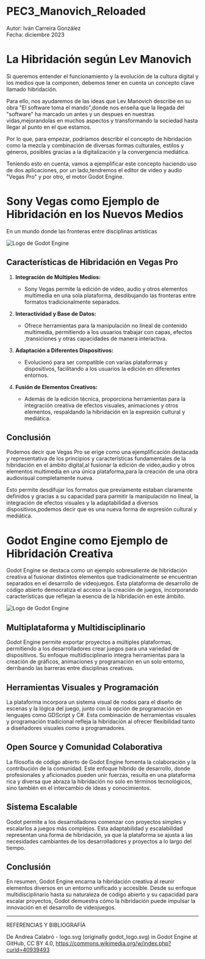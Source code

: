 # PEC3_Manovich_Reloaded

Autor: Iván Carreira González  
Fecha: diciembre 2023

# La Hibridación según Lev Manovich   
Si queremos entender el funcionamiento y la evolución de la cultura digital y los medios que la componen, debemos tener en cuenta un concepto clave llamado hibridación.  

Para ello, nos ayudaremos de las ideas que Lev Manovich describe en su obra "El software toma el mando",donde  nos enseña que la llegada del "software" ha marcado un antes y un despues en nuestras vidas,mejorandolas en muchos aspectos y transformando la sociedad hasta llegar al punto en el que estamos.  

Por lo que, para empezar, podríamos describir el concepto de hibridación como la mezcla y combinación de diversas formas culturales, estilos y géneros, posibles gracias a la digitalización y la convergencia mediática.  

Teniendo esto en cuenta, vamos a ejemplificar este concepto haciendo uso de dos aplicaciones, por un lado,tendremos el editor de video y audio "Vegas Pro" y por otro, el motor Godot Engine.


# Sony Vegas como Ejemplo de Hibridación en los Nuevos Medios  
En un mundo donde las fronteras entre disciplinas artísticas

![Logo de Godot Engine]([https://ejemplo.com/ejemplo.png](https://commons.wikimedia.org/wiki/File:Godot_logo.svg#/media/Archivo:Godot_logo.svg))
## Características de Hibridación en Vegas Pro

1. **Integración de Múltiples Medios:**
   - Sony Vegas permite la edición de video, audio y otros elementos multimedia en una sola plataforma, desdibujando las fronteras entre formatos tradicionalmente separados.

2. **Interactividad y Base de Datos:**
   - Ofrece herramientas para la manipulación no lineal de contenido multimedia, permitiendo a los usuarios trabajar con capas, efectos ,transiciones y otras capacidades de manera interactiva.

3. **Adaptación a Diferentes Dispositivos:**
   - Evolucionó para ser compatible con varias plataformas y dispositivos, facilitando a los usuarios la edición en diferentes entornos.

4. **Fusión de Elementos Creativos:**
   - Además de la edición técnica, proporciona herramientas para la integración creativa de efectos visuales, animaciones y otros elementos, respaldando la hibridación en la expresión cultural y mediática.

## Conclusión

Podemos decir que Vegas Pro se erige como una ejemplificación destacada y representativa de los principios y características fundamentales de la hibridación en el ámbito digital,al fusionar la edición de video,audio y otros elementos multimedia en una única plataforma,para la creación de una obra audiovisual completamente nueva.

Esto permite desdifujar los formatos que previamente estaban claramente definidos y gracias a su capacidad para parmitir la manipulación no lineal, la integración de efectos visuales y la adaptabilidad a diversos dispositivos,podemos decir que es una nueva forma de expresión cultural y mediática.

# Godot Engine como Ejemplo de Hibridación Creativa

Godot Engine se destaca como un ejemplo sobresaliente de hibridación creativa al fusionar distintos elementos que tradicionalmente se encuentran separados en el desarrollo de videojuegos. Esta plataforma de desarrollo de código abierto democratiza el acceso a la creación de juegos, incorporando características que reflejan la esencia de la hibridación en este ámbito.

![Logo de Godot Engine]([https://ejemplo.com/ejemplo.png](https://commons.wikimedia.org/wiki/File:Godot_logo.svg#/media/Archivo:Godot_logo.svg))

## Multiplataforma y Multidisciplinario

Godot Engine permite exportar proyectos a múltiples plataformas, permitiendo a los desarrolladores crear juegos para una variedad de dispositivos. Su enfoque multidisciplinario integra herramientas para la creación de gráficos, animaciones y programación en un solo entorno, derribando las barreras entre disciplinas creativas.

## Herramientas Visuales y Programación

La plataforma incorpora un sistema visual de nodos para el diseño de escenas y la lógica del juego, junto con la opción de programación en lenguajes como GDScript y C#. Esta combinación de herramientas visuales y programación tradicional refleja la hibridación al ofrecer flexibilidad tanto a diseñadores visuales como a programadores.

## Open Source y Comunidad Colaborativa

La filosofía de código abierto de Godot Engine fomenta la colaboración y la contribución de la comunidad. Este enfoque híbrido de desarrollo, donde profesionales y aficionados pueden unir fuerzas, resulta en una plataforma rica y diversa que abraza la hibridación no solo en términos tecnológicos, sino también en el intercambio de ideas y conocimientos.

## Sistema Escalable

Godot permite a los desarrolladores comenzar con proyectos simples y escalarlos a juegos más complejos. Esta adaptabilidad y escalabilidad representan una forma de hibridación, ya que la plataforma se ajusta a las necesidades cambiantes de los desarrolladores y proyectos a lo largo del tiempo.

## Conclusión

En resumen, Godot Engine encarna la hibridación creativa al reunir elementos diversos en un entorno unificado y accesible. Desde su enfoque multidisciplinario hasta su naturaleza de código abierto y su capacidad para escalar proyectos, Godot demuestra cómo la hibridación puede impulsar la innovación en el desarrollo de videojuegos.

***
REFERENCIAS Y BIBLIOGRAFÍA


De Andrea Calabró - logo.svg (originally godot_logo.svg) in Godot Engine at GitHub, CC BY 4.0, https://commons.wikimedia.org/w/index.php?curid=40939493


